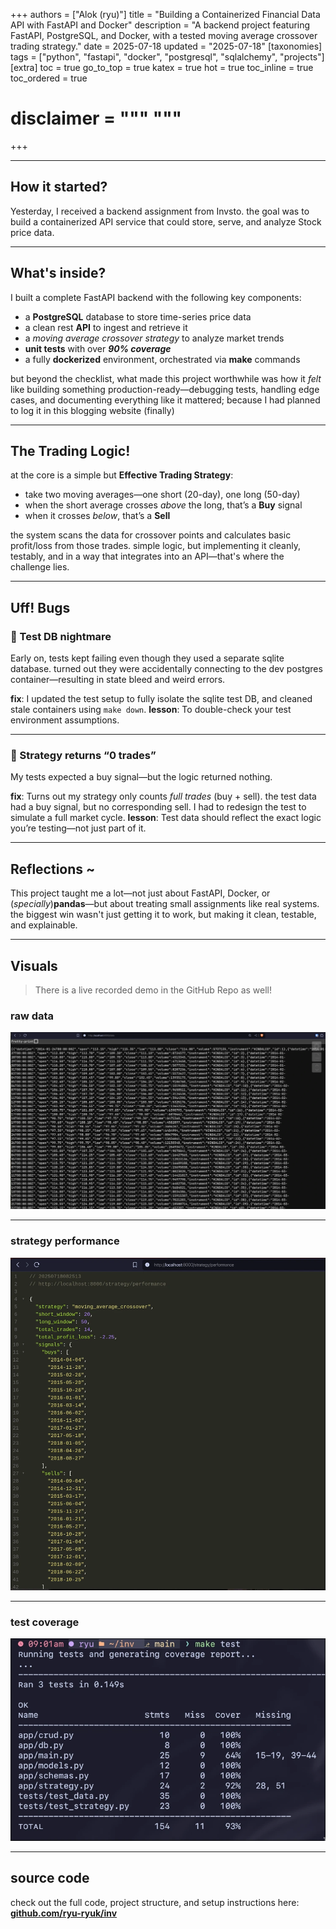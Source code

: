 +++
authors = ["Alok (ryu)"]
title = "Building a Containerized Financial Data API with FastAPI and Docker"
description = "A backend project featuring FastAPI, PostgreSQL, and Docker, with a tested moving average crossover trading strategy."
date = 2025-07-18
updated = "2025-07-18"
[taxonomies]
tags = ["python", "fastapi", "docker", "postgresql", "sqlalchemy", "projects"]
[extra]
toc = true
go_to_top = true
katex = true
hot = true
toc_inline = true
toc_ordered = true
# disclaimer = """ """
+++

--- 

## How it started? 

Yesterday, I received a backend assignment from Invsto. the goal was to build a containerized API service that could store, serve, and analyze Stock price data.

---

## What's inside?

I built a complete FastAPI backend with the following key components:

* a **PostgreSQL** database to store time-series price data
* a clean rest **API** to ingest and retrieve it
* a *moving average crossover strategy* to analyze market trends
* **unit tests** with over **_90% coverage_**
* a fully **dockerized** environment, orchestrated via **make** commands

but beyond the checklist, what made this project worthwhile was how it *felt* like building something production-ready—debugging tests, handling edge cases, and documenting everything like it mattered; because I had planned to log it in this blogging website (finally)

---

## The Trading Logic!

at the core is a simple but **Effective Trading Strategy**:

* take two moving averages—one short (20-day), one long (50-day)
* when the short average crosses *above* the long, that’s a **Buy** signal
* when it crosses *below*, that’s a **Sell**

the system scans the data for crossover points and calculates basic profit/loss from those trades. simple logic, but implementing it cleanly, testably, and in a way that integrates into an API—that's where the challenge lies.

---

## Uff! Bugs

### 🐞 Test DB nightmare

Early on, tests kept failing even though they used a separate sqlite database. turned out they were accidentally connecting to the dev postgres container—resulting in state bleed and weird errors.

**fix**: I updated the test setup to fully isolate the sqlite test DB, and cleaned stale containers using `make down`.
**lesson**: To double-check your test environment assumptions.

---

### 🐞 Strategy returns “0 trades”

My tests expected a buy signal—but the logic returned nothing.

**fix**: Turns out my strategy only counts *full trades* (buy + sell). the test data had a buy signal, but no corresponding sell. I had to redesign the test to simulate a full market cycle.
**lesson**: Test data should reflect the exact logic you’re testing—not just part of it.

---

## Reflections ~

This project taught me a lot—not just about FastAPI, Docker, or (_specially_)**pandas**—but about treating small assignments like real systems. the biggest win wasn't just getting it to work, but making it clean, testable, and explainable.

---

## Visuals
> There is a live recorded demo in the GitHub Repo as well!

### raw data

![data](data.webp)

---

### strategy performance

![strategy](perf.webp)

---

### test coverage

![test](test.webp)

---

## source code

check out the full code, project structure, and setup instructions here:
**[github.com/ryu-ryuk/inv](https://github.com/ryu-ryuk/inv)**

